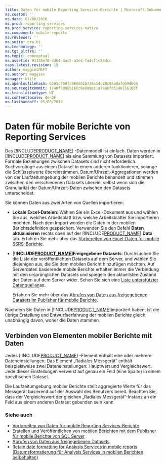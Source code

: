 ```yaml
---
title: Daten für mobile Reporting Services-Berichte | Microsoft-Dokumentation
ms.custom: ''
ms.date: 02/08/2016
ms.prod: reporting-services
ms.prod_service: reporting-services-native
ms.component: mobile-reports
ms.reviewer: ''
ms.suite: pro-bi
ms.technology: ''
ms.tgt_pltfrm: ''
ms.topic: conceptual
ms.assetid: 91138ef8-ddb4-4ac5-a1e4-fa4cf1c58dcc
caps.latest.revision: 15
author: maggiesMSFT
ms.author: maggies
manager: kfile
ms.openlocfilehash: b505c769fc86dd62b738a54c20c98adafd69db60
ms.sourcegitcommit: 1740f3090b168c0e809611a7aa6fd514075616bf
ms.translationtype: HT
ms.contentlocale: de-DE
ms.lasthandoff: 05/03/2018
---
```

# <a name="data-for-reporting-services-mobile-reports"></a>Daten für mobile Berichte von Reporting Services
Das [!INCLUDE[PRODUCT_NAME](../../includes/ss-mobilereptpub-long.md)] -Datenmodell ist einfach. Daten werden in [!INCLUDE[PRODUCT_NAME](../../includes/ss-mobilereptpub-short.md)] als eine Sammlung von Datasets importiert. Formale Beziehungen zwischen Datasets sind nicht erforderlich. Suchvorgänge aus einem Dataset in einem anderen funktionieren, solange die Schlüsselwerte übereinstimmen. Datum/Uhrzeit-Aggregationen werden von der Laufzeitumgebung der mobilen Berichte behandelt und stimmen zwischen den verschiedenen Datasets überein, selbst wenn sich die Granularität der Datum/Uhrzeit-Daten zwischen den Datasets unterscheidet.   
  
Sie können Daten aus zwei Arten von Quellen importieren:   
  
* **Lokale Excel-Dateien**: Wählen Sie ein Excel-Dokument aus und wählen Sie aus, welches Arbeitsblatt bzw. welche Arbeitsblätter Sie importieren möchten. Nach dem Import werden die Daten in der mobilen Berichtsdefinition gespeichert. Verwenden Sie den Befehl **Daten aktualisieren** rechts oben auf der [!INCLUDE[PRODUCT_NAME](../../includes/ss-mobilereptpub-short.md)] **Data** tab. Erfahren Sie mehr über das [Vorbereiten von Excel-Daten für mobile SSRS-Berichte](../../reporting-services/mobile-reports/prepare-excel-data-for-reporting-services-mobile-reports.md).  
  
* **[!INCLUDE[PRODUCT_NAME](../../includes/server-product-name.md)]Freigegebene Datasets**: Durchsuchen Sie die Liste der veröffentlichten Datasets auf dem Server, und wählen Sie diejenigen aus, die Sie dem mobilen Bericht hinzufügen möchten. Auf Serverdaten basierende mobile Berichte erhalten immer die Verbindung mit den ursprünglichen Datasets und spiegeln den aktuellsten Zustand der Daten auf dem Server wider. Sehen Sie sich eine [Liste unterstützter Datenquellen](https://msdn.microsoft.com/library/ms159219.aspx)an.   
  
  Erfahren Sie mehr über das [Abrufen von Daten aus freigegebenen Datasets im Publisher für mobile Berichte](../../reporting-services/mobile-reports/get-data-from-shared-datasets-in-reporting-services-mobile-reports.md).  
  
Nachdem Sie Daten in [!INCLUDE[PRODUCT_NAME](../../includes/ss-mobilereptpub-short.md)]importiert haben, ist die übrige Erstellung und Entwurfserfahrung der mobilen Berichte gleich, unabhängig davon, woher die Daten stammen.   
  
## <a name="connect-mobile-report-elements-to-data"></a>Verbinden von Elementen mobiler Berichte mit Daten ##  
  
Jedes [!INCLUDE[PRODUCT_NAME](../../includes/short-product-name.md)] -Element enthält eine oder mehrere Dateneinstellungen. Das Element „Radiales Messgerät“ enthält beispielsweise zwei Dateneinstellungen: Hauptwert und Vergleichswert. Jede dieser Einstellungen verweist auf genau ein Feld (eine Spalte) in einem spezifischen Dataset.   
  
Die Laufzeitumgebung mobiler Berichte stellt aggregierte Werte für das Messgerät basierend auf der Auswahl des Benutzers bereit. Beachten Sie, dass der Vergleichswert der gleichen „Radiales Messgerät“-Instanz an ein Feld aus einem anderen Dataset gebunden sein kann.   
  
### <a name="see-also"></a>Siehe auch  
-  [Vorbereiten von Daten für mobile Reporting Services-Berichte](../../reporting-services/mobile-reports/prepare-data-for-reporting-services-mobile-reports.md)
- [Erstellen und Veröffentlichen von mobilen Berichten mit dem Publisher für mobile Berichte von SQL Server](../../reporting-services/mobile-reports/create-mobile-reports-with-sql-server-mobile-report-publisher.md)  
- [Abrufen von Daten aus freigegebenen Datasets](../../reporting-services/mobile-reports/get-data-from-shared-datasets-in-reporting-services-mobile-reports.md)
- [Retain date formatting for Analysis Services in mobile reports (Datumsformatierung für Analysis Services in mobilen Berichten beibehalten)](../../reporting-services/mobile-reports/retain-date-formatting-for-analysis-services-in-mobile-reports.md) 
  
  


